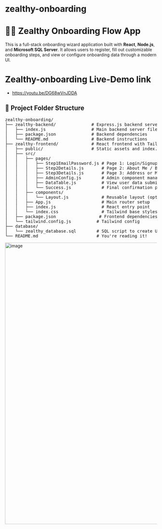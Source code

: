 # zealthy-onboarding
# 👩‍💻 Zealthy Onboarding Flow App

This is a full-stack onboarding wizard application built with **React**, **Node.js**, and **Microsoft SQL Server**. It allows users to register, fill out customizable onboarding steps, and view or configure onboarding data through a modern UI.

# Zealthy-onboarding Live-Demo link
- https://youtu.be/DG68wVnJDDA

## 📁 Project Folder Structure

<pre lang="markdown">
zealthy-onboarding/
├── zealthy-backend/              # Express.js backend server
│   ├── index.js                  # Main backend server file (API routes)
│   ├── package.json              # Backend dependencies
│   └── README.md                 # Backend instructions
├── zealthy-frontend/             # React frontend with Tailwind CSS
│   ├── public/                   # Static assets and index.html
│   ├── src/
│   │   ├── pages/
│   │   │   ├── Step1EmailPassword.js # Page 1: Login/Signup
│   │   │   ├── Step2Details.js       # Page 2: About Me / Birthdate
│   │   │   ├── Step3Details.js       # Page 3: Address or More
│   │   │   ├── AdminConfig.js        # Admin component manager
│   │   │   ├── DataTable.js          # View user data submissions
│   │   │   └── Success.js            # Final confirmation page
│   │   ├── components/
│   │   │   └── Layout.js             # Reusable layout (optional)
│   │   ├── App.js                    # Main router setup
│   │   ├── index.js                  # React entry point
│   │   └── index.css                 # Tailwind base styles
│   ├── package.json                 # Frontend dependencies
│   └── tailwind.config.js          # Tailwind config
├── database/
│   └── zealthy_database.sql        # SQL script to create Users/AdminConfig
└── README.md                       # You're reading it!
</pre>



<img width="930" alt="image" src="https://github.com/user-attachments/assets/ff733d71-dee4-4c9c-bd01-d31ecc847b89" />



